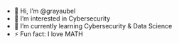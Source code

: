 - 👋 Hi, I’m @grayaubel
- 👀 I’m interested in Cybersecurity
- 🌱 I’m currently learning Cybersecurity & Data Science
- ⚡ Fun fact: I love MATH

<!---
grayaubel/grayaubel is a ✨ special ✨ repository because its `README.md` (this file) appears on your GitHub profile.
You can click the Preview link to take a look at your changes.
--->
